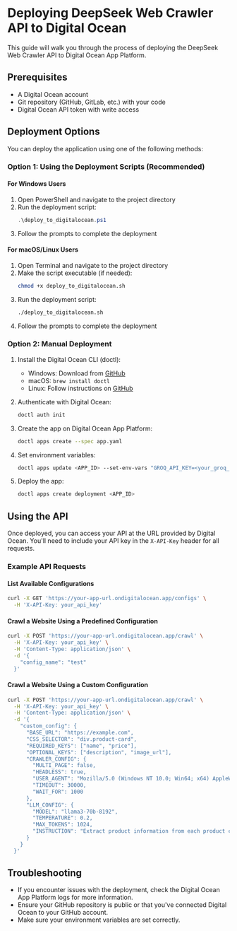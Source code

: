 # Deploying DeepSeek Web Crawler API to Digital Ocean

This guide will walk you through the process of deploying the DeepSeek Web Crawler API to Digital Ocean App Platform.

## Prerequisites

- A Digital Ocean account
- Git repository (GitHub, GitLab, etc.) with your code
- Digital Ocean API token with write access

## Deployment Options

You can deploy the application using one of the following methods:

### Option 1: Using the Deployment Scripts (Recommended)

#### For Windows Users

1. Open PowerShell and navigate to the project directory
2. Run the deployment script:
   ```powershell
   .\deploy_to_digitalocean.ps1
   ```
3. Follow the prompts to complete the deployment

#### For macOS/Linux Users

1. Open Terminal and navigate to the project directory
2. Make the script executable (if needed):
   ```bash
   chmod +x deploy_to_digitalocean.sh
   ```
3. Run the deployment script:
   ```bash
   ./deploy_to_digitalocean.sh
   ```
4. Follow the prompts to complete the deployment

### Option 2: Manual Deployment

1. Install the Digital Ocean CLI (doctl):
   - Windows: Download from [GitHub](https://github.com/digitalocean/doctl/releases)
   - macOS: `brew install doctl`
   - Linux: Follow instructions on [GitHub](https://github.com/digitalocean/doctl#installing-doctl)

2. Authenticate with Digital Ocean:
   ```bash
   doctl auth init
   ```

3. Create the app on Digital Ocean App Platform:
   ```bash
   doctl apps create --spec app.yaml
   ```

4. Set environment variables:
   ```bash
   doctl apps update <APP_ID> --set-env-vars "GROQ_API_KEY=<your_groq_api_key>,API_KEY=<your_api_key>"
   ```

5. Deploy the app:
   ```bash
   doctl apps create deployment <APP_ID>
   ```

## Using the API

Once deployed, you can access your API at the URL provided by Digital Ocean. You'll need to include your API key in the `X-API-Key` header for all requests.

### Example API Requests

#### List Available Configurations

```bash
curl -X GET 'https://your-app-url.ondigitalocean.app/configs' \
  -H 'X-API-Key: your_api_key'
```

#### Crawl a Website Using a Predefined Configuration

```bash
curl -X POST 'https://your-app-url.ondigitalocean.app/crawl' \
  -H 'X-API-Key: your_api_key' \
  -H 'Content-Type: application/json' \
  -d '{
    "config_name": "test"
  }'
```

#### Crawl a Website Using a Custom Configuration

```bash
curl -X POST 'https://your-app-url.ondigitalocean.app/crawl' \
  -H 'X-API-Key: your_api_key' \
  -H 'Content-Type: application/json' \
  -d '{
    "custom_config": {
      "BASE_URL": "https://example.com",
      "CSS_SELECTOR": "div.product-card",
      "REQUIRED_KEYS": ["name", "price"],
      "OPTIONAL_KEYS": ["description", "image_url"],
      "CRAWLER_CONFIG": {
        "MULTI_PAGE": false,
        "HEADLESS": true,
        "USER_AGENT": "Mozilla/5.0 (Windows NT 10.0; Win64; x64) AppleWebKit/537.36 (KHTML, like Gecko) Chrome/91.0.4472.124 Safari/537.36",
        "TIMEOUT": 30000,
        "WAIT_FOR": 1000
      },
      "LLM_CONFIG": {
        "MODEL": "llama3-70b-8192",
        "TEMPERATURE": 0.2,
        "MAX_TOKENS": 1024,
        "INSTRUCTION": "Extract product information from each product card: name and price."
      }
    }
  }'
```

## Troubleshooting

- If you encounter issues with the deployment, check the Digital Ocean App Platform logs for more information.
- Ensure your GitHub repository is public or that you've connected Digital Ocean to your GitHub account.
- Make sure your environment variables are set correctly.
